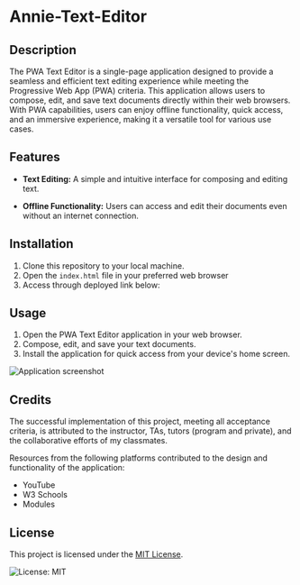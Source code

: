 # Annie-Text-Editor

## Description

The PWA Text Editor is a single-page application designed to provide a seamless and efficient text editing experience while meeting the Progressive Web App (PWA) criteria. This application allows users to compose, edit, and save text documents directly within their web browsers. With PWA capabilities, users can enjoy offline functionality, quick access, and an immersive experience, making it a versatile tool for various use cases.

## Features

- **Text Editing:** A simple and intuitive interface for composing and editing text.

- **Offline Functionality:** Users can access and edit their documents even without an internet connection.



## Installation

1. Clone this repository to your local machine.
2. Open the `index.html` file in your preferred web browser
3. Access through deployed link below:


## Usage

1. Open the PWA Text Editor application in your web browser.
2. Compose, edit, and save your text documents.
3. Install the application for quick access from your device's home screen.


![Application screenshot](./client/src/images/)



## Credits

The successful implementation of this project, meeting all acceptance criteria, is attributed to the instructor, TAs, tutors (program and private), and the collaborative efforts of my classmates.

Resources from the following platforms contributed to the design and functionality of the application:
- YouTube
- W3 Schools
- Modules


## License

This project is licensed under the [MIT License](LICENSE).

![License: MIT](https://img.shields.io/badge/License-MIT-yellow.svg)